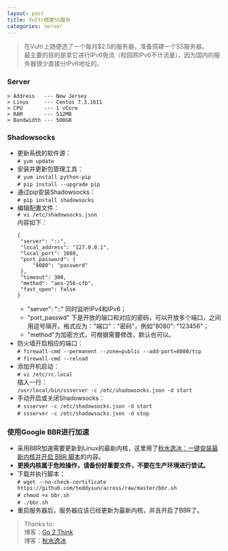 ```yaml
---
layout: post
title: Vultr搭建SS服务
categories: server
---
```


> 在Vultr上随便选了一个每月$2.5的服务器，准备搭建一个SS服务器。  
> 最主要的目的是拿它进行IPv6免流（校园网IPv6不计流量），因为国内的服务器很少直接分IPv6地址的。  

<!-- more -->

### Server
```
> Address   --- New Jersey
> Linux     --- Centos 7.3.1611
> CPU		--- 1 vCore
> RAM       --- 512MB
> Bandwidth --- 500GB
```

### Shadowsocks
* 更新系统的软件源：  
  `# yum update`  
* 安装并更新包管理工具：  
  `# yum install python-pip`  
  `# pip install --upgrade pip`  
* 通过pip安装Shadowsocks：  
  `# pip install shadowsocks`  
* 编辑配置文件：  
  `# vi /etc/shadowsocks.json`  
  内容如下：  
  ```
  {
   "server": "::",
   "local_address": "127.0.0.1",
   "local_port": 1080,
   "port_password": {
       "8080": "password"
   },
   "timeout": 300,
   "method": "aes-256-cfb",
   "fast_open": false
  }

  ```
  * "server": "::" 同时监听IPv4和IPv6；  
  * "port_passwd" 下是开放的端口和对应的密码，可以开放多个端口，之间用逗号隔开。格式应为："端口"："密码"，例如"8080": "123456"；  
  * "method"为加密方式，可根据需要修改，默认也可以。 
* 防火墙开启相应的端口：  
  `# firewall-cmd --permanent --zone=public --add-port=8080/tcp`  
  `# firewall-cmd --reload`  
* 添加开机启动：  
  `# vi /etc/rc.local`  
  插入一行：  
  `/usr/local/bin/ssserver -c /etc/shadowsocks.json -d start` 
* 手动开启或关闭Shadowsocks：  
  `# ssserver -c /etc/shadowsocks.json -d start`  
  `# ssserver -c /etc/shadowsocks.json -d stop`  

### 使用Google BBR进行加速
* 采用BBR加速需要更新到Linux的最新内核，这里用了[秋水逸冰：一键安装最新内核并开启 BBR 脚本](https://teddysun.com/489.html)的内容。  
* __更换内核属于危险操作，请备份好重要文件，不要在生产环境进行尝试。__  
* 下载并执行脚本：  
  `# wget --no-check-certificate https://github.com/teddysun/across/raw/master/bbr.sh`  
  `# chmod +x bbr.sh`  
  `# ./bbr.sh`  
* 重启服务器后，服务器应该已经更新为最新内核，并且开启了BBR了。  

> Thanks to:  
> 博客：[Go 2 Think](http://go2think.com/)  
> 博客：[秋水逸冰](https://teddysun.com/)
